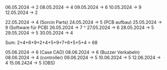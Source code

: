 06.05.2024 -> 2
08.05.2024 -> 4
09.05.2024 -> 6
10.05.2024 -> 9
12.05.2024 -> 2

22.05.2024 -> 4 (Sorcin Parts)
24.05.2024 -> 5 (PCB aufbau)
25.05.2024 -> 9 (Software für PCB)
26.05.2024 -> 7 ^
27.05.2024 -> 6
28.05.2024 -> 5
29.05.2024 -> 5
30.05.2024 -> 4

Sum: 2+4+6+9+2+4+5+9+7+6+5+5+4 = 68

05.06.2024 -> 6 (Case CAD)
08.06.2024 -> 6 (Buzzer Verkabeln)
08.06.2024 -> 4 (controller)
09.06.2024 -> 5 
10.06.2024 -> 5
12.06.2024 -> 4
15.06.2424 -> 5 (OBS)